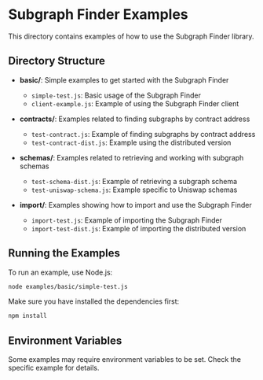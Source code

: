 # Subgraph Finder Examples

This directory contains examples of how to use the Subgraph Finder library.

## Directory Structure

- **basic/**: Simple examples to get started with the Subgraph Finder
  - `simple-test.js`: Basic usage of the Subgraph Finder
  - `client-example.js`: Example of using the Subgraph Finder client

- **contracts/**: Examples related to finding subgraphs by contract address
  - `test-contract.js`: Example of finding subgraphs by contract address
  - `test-contract-dist.js`: Example using the distributed version

- **schemas/**: Examples related to retrieving and working with subgraph schemas
  - `test-schema-dist.js`: Example of retrieving a subgraph schema
  - `test-uniswap-schema.js`: Example specific to Uniswap schemas

- **import/**: Examples showing how to import and use the Subgraph Finder
  - `import-test.js`: Example of importing the Subgraph Finder
  - `import-test-dist.js`: Example of importing the distributed version

## Running the Examples

To run an example, use Node.js:

```bash
node examples/basic/simple-test.js
```

Make sure you have installed the dependencies first:

```bash
npm install
```

## Environment Variables

Some examples may require environment variables to be set. Check the specific example for details.
